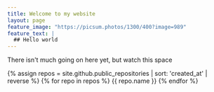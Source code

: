 ```yaml
---
title: Welcome to my website
layout: page
feature_image: "https://picsum.photos/1300/400?image=989"
feature_text: |
  ## Hello world
---
```


There isn't much going on here yet, but watch this space

{% assign repos = site.github.public_repositories | sort: 'created_at' | reverse %}
{% for repo in repos %}
  {{ repo.name }}
{% endfor %}
